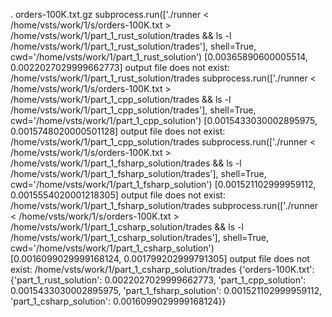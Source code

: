 .
orders-100K.txt.gz
subprocess.run(['./runner < /home/vsts/work/1/s/orders-100K.txt > /home/vsts/work/1/part_1_rust_solution/trades && ls -l /home/vsts/work/1/part_1_rust_solution/trades'], shell=True, cwd='/home/vsts/work/1/part_1_rust_solution')
[0.00365890600005514, 0.0022027029999662773]
output file does not exist: /home/vsts/work/1/part_1_rust_solution/trades
subprocess.run(['./runner < /home/vsts/work/1/s/orders-100K.txt > /home/vsts/work/1/part_1_cpp_solution/trades && ls -l /home/vsts/work/1/part_1_cpp_solution/trades'], shell=True, cwd='/home/vsts/work/1/part_1_cpp_solution')
[0.0015433030002895975, 0.0015748020000501128]
output file does not exist: /home/vsts/work/1/part_1_cpp_solution/trades
subprocess.run(['./runner < /home/vsts/work/1/s/orders-100K.txt > /home/vsts/work/1/part_1_fsharp_solution/trades && ls -l /home/vsts/work/1/part_1_fsharp_solution/trades'], shell=True, cwd='/home/vsts/work/1/part_1_fsharp_solution')
[0.001521102999959112, 0.0015554020001218305]
output file does not exist: /home/vsts/work/1/part_1_fsharp_solution/trades
subprocess.run(['./runner < /home/vsts/work/1/s/orders-100K.txt > /home/vsts/work/1/part_1_csharp_solution/trades && ls -l /home/vsts/work/1/part_1_csharp_solution/trades'], shell=True, cwd='/home/vsts/work/1/part_1_csharp_solution')
[0.0016099029999168124, 0.001799202999791305]
output file does not exist: /home/vsts/work/1/part_1_csharp_solution/trades
{'orders-100K.txt': {'part_1_rust_solution': 0.0022027029999662773, 'part_1_cpp_solution': 0.0015433030002895975, 'part_1_fsharp_solution': 0.001521102999959112, 'part_1_csharp_solution': 0.0016099029999168124}}
